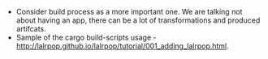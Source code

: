 - Consider build process as a more important one. We are talking not about having an app, there can be a lot of transformations and produced artifcats.
- Sample of the cargo build-scripts usage - http://lalrpop.github.io/lalrpop/tutorial/001_adding_lalrpop.html.
